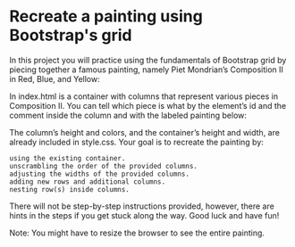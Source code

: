 # Recreate a painting using Bootstrap's grid

In this project you will practice using the fundamentals of Bootstrap grid by piecing together a famous painting, namely Piet Mondrian’s Composition II in Red, Blue, and Yellow:

In index.html is a container with columns that represent various pieces in Composition II. You can tell which piece is what by the element’s id and the comment inside the column and with the labeled painting below:

The column’s height and colors, and the container’s height and width, are already included in style.css. Your goal is to recreate the painting by:

    using the existing container.
    unscrambling the order of the provided columns.
    adjusting the widths of the provided columns.
    adding new rows and additional columns.
    nesting row(s) inside columns.

There will not be step-by-step instructions provided, however, there are hints in the steps if you get stuck along the way. Good luck and have fun!

Note: You might have to resize the browser to see the entire painting.
